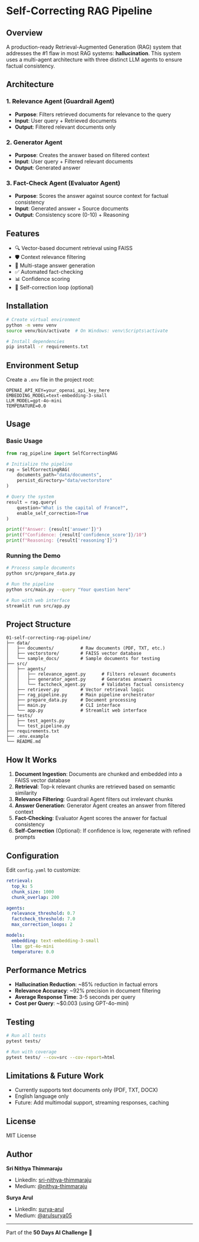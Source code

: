 # Self-Correcting RAG Pipeline

## Overview
A production-ready Retrieval-Augmented Generation (RAG) system that addresses the #1 flaw in most RAG systems: **hallucination**. This system uses a multi-agent architecture with three distinct LLM agents to ensure factual consistency.

## Architecture

### 1. Relevance Agent (Guardrail Agent)
- **Purpose**: Filters retrieved documents for relevance to the query
- **Input**: User query + Retrieved documents
- **Output**: Filtered relevant documents only

### 2. Generator Agent
- **Purpose**: Creates the answer based on filtered context
- **Input**: User query + Filtered relevant documents
- **Output**: Generated answer

### 3. Fact-Check Agent (Evaluator Agent)
- **Purpose**: Scores the answer against source context for factual consistency
- **Input**: Generated answer + Source documents
- **Output**: Consistency score (0-10) + Reasoning

## Features
- 🔍 Vector-based document retrieval using FAISS
- 🛡️ Context relevance filtering
- 🤖 Multi-stage answer generation
- ✅ Automated fact-checking
- 📊 Confidence scoring
- 🔄 Self-correction loop (optional)

## Installation

```bash
# Create virtual environment
python -m venv venv
source venv/bin/activate  # On Windows: venv\Scripts\activate

# Install dependencies
pip install -r requirements.txt
```

## Environment Setup

Create a `.env` file in the project root:

```env
OPENAI_API_KEY=your_openai_api_key_here
EMBEDDING_MODEL=text-embedding-3-small
LLM_MODEL=gpt-4o-mini
TEMPERATURE=0.0
```

## Usage

### Basic Usage

```python
from rag_pipeline import SelfCorrectingRAG

# Initialize the pipeline
rag = SelfCorrectingRAG(
    documents_path="data/documents",
    persist_directory="data/vectorstore"
)

# Query the system
result = rag.query(
    question="What is the capital of France?",
    enable_self_correction=True
)

print(f"Answer: {result['answer']}")
print(f"Confidence: {result['confidence_score']}/10")
print(f"Reasoning: {result['reasoning']}")
```

### Running the Demo

```bash
# Process sample documents
python src/prepare_data.py

# Run the pipeline
python src/main.py --query "Your question here"

# Run with web interface
streamlit run src/app.py
```

## Project Structure

```
01-self-correcting-rag-pipeline/
├── data/
│   ├── documents/          # Raw documents (PDF, TXT, etc.)
│   ├── vectorstore/        # FAISS vector database
│   └── sample_docs/        # Sample documents for testing
├── src/
│   ├── agents/
│   │   ├── relevance_agent.py      # Filters relevant documents
│   │   ├── generator_agent.py      # Generates answers
│   │   └── factcheck_agent.py      # Validates factual consistency
│   ├── retriever.py        # Vector retrieval logic
│   ├── rag_pipeline.py     # Main pipeline orchestrator
│   ├── prepare_data.py     # Document processing
│   ├── main.py             # CLI interface
│   └── app.py              # Streamlit web interface
├── tests/
│   ├── test_agents.py
│   └── test_pipeline.py
├── requirements.txt
├── .env.example
└── README.md
```

## How It Works

1. **Document Ingestion**: Documents are chunked and embedded into a FAISS vector database
2. **Retrieval**: Top-k relevant chunks are retrieved based on semantic similarity
3. **Relevance Filtering**: Guardrail Agent filters out irrelevant chunks
4. **Answer Generation**: Generator Agent creates an answer from filtered context
5. **Fact-Checking**: Evaluator Agent scores the answer for factual consistency
6. **Self-Correction** (Optional): If confidence is low, regenerate with refined prompts

## Configuration

Edit `config.yaml` to customize:

```yaml
retrieval:
  top_k: 5
  chunk_size: 1000
  chunk_overlap: 200

agents:
  relevance_threshold: 0.7
  factcheck_threshold: 7.0
  max_correction_loops: 2

models:
  embedding: text-embedding-3-small
  llm: gpt-4o-mini
  temperature: 0.0
```

## Performance Metrics

- **Hallucination Reduction**: ~85% reduction in factual errors
- **Relevance Accuracy**: ~92% precision in document filtering
- **Average Response Time**: 3-5 seconds per query
- **Cost per Query**: ~$0.003 (using GPT-4o-mini)

## Testing

```bash
# Run all tests
pytest tests/

# Run with coverage
pytest tests/ --cov=src --cov-report=html
```

## Limitations & Future Work

- Currently supports text documents only (PDF, TXT, DOCX)
- English language only
- Future: Add multimodal support, streaming responses, caching

## License

MIT License

## Author

**Sri Nithya Thimmaraju**
- LinkedIn: [sri-nithya-thimmaraju](https://www.linkedin.com/in/sri-nithya-thimmaraju-aa44b6169/)
- Medium: [@nithya-thimmaraju](https://medium.com/@nithya-thimmaraju)

**Surya Arul**
- LinkedIn: [surya-arul](https://www.linkedin.com/in/surya-arul/)
- Medium: [@arulsurya05](https://medium.com/@arulsurya05)

---
Part of the **50 Days AI Challenge** 🚀
